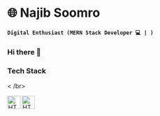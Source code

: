 # 🌐 Najib Soomro

**`Digital Enthusiast (MERN Stack Developer 💻 | )`**

### Hi there 👋



### Tech Stack
< /br>

<img align="left" alt="HTML5" width="30px" style="paddding-right:10px;" src="https://cdn.jsdelivr.net/gh/devicons/devicon/icons/html5/html5-original.svg" />
<img align="left" alt="HTML5" width="30px" style="paddding-right:10px;" src="https://cdn.jsdelivr.net/gh/devicons/devicon/icons/css3/css3-original.svg" />



<!--
**soomron/soomron** is a ✨ _special_ ✨ repository because its `README.md` (this file) appears on your GitHub profile.

Here are some ideas to get you started:

- 🔭 I’m currently working on ...
- 🌱 I’m currently learning ...
- 👯 I’m looking to collaborate on ...
- 🤔 I’m looking for help with ...
- 💬 Ask me about ...
- 📫 How to reach me: ...
- 😄 Pronouns: ...
- ⚡ Fun fact: ...
-->
